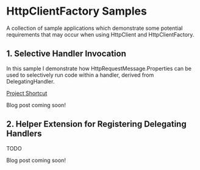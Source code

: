 # HttpClientFactory Samples

A collection of sample applications which demonstrate some potential requirements that may occur when using HttpClient and HttpClientFactory.

## 1. Selective Handler Invocation

In this sample I demonstrate how HttpRequestMessage.Properties can be used to selectively run code within a handler, derived from DelegatingHandler.

[Project Shortcut](https://github.com/stevejgordon/HttpClientFactorySamples/tree/master/src/SelectiveHandlerInvocation)

Blog post coming soon!

## 2. Helper Extension for Registering Delegating Handlers

TODO

Blog post coming soon!